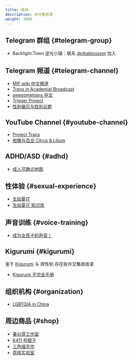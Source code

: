 ```yaml
---
title: 其他
description: 未分类资源
weight: 1000
---
```


## Telegram 群组 {#telegram-group}

- Backlight.Town 逆光小镇：联系 [@rikablossom](https://t.me/rikablossom) 加入

## Telegram 频道 {#telegram-channel}

- [MtF.wiki 中文頻道](https://t.me/s/MtFwiki)
- [Trans in Academia! Broadcast](https://t.me/s/transacademia)
- [awesometrans 中文](https://t.me/s/awesometrans_zh)
- [Trigger Project](https://t.me/s/RichardAndLotus)
- [性别偏见与性别议题](https://t.me/s/daily_feminist)

## YouTube Channel {#youtube-channel}

- [Project Trans](https://youtube.com/@project-trans)
- [柑橘与百合 Citrus & Lilium](https://youtube.com/@citrusandlilium)

## ADHD/ASD {#adhd}

- [成人可确诊地图](https://qingshanasd.cn/medical-map/)

## 性体验 {#sexual-experience}

- [生如夏花](https://bbs.viva-la-vita.org)
- [生如夏花·知识库](https://wiki.viva-la-vita.org)

## 声音训练 {#voice-training}

- [成为女孩子的声音！](https://vocal.mtf.wiki/)

## Kigurumi {#kigurumi}

鉴于 [Kigurumi](https://ja.wikipedia.org/wiki/美少女着ぐるみ) 与 跨性别 存在些许交集故收录

- [Kigurumi 不完全手册](https://github.com/u-u-z/kigurumi)

## 组织机构 {#organization}

- [LGBTQIA in China](https://github.com/LGBT-CN/LGBTQIA-In-China)

## 周边商品 {#shop}

- [春の芽工作室](https://shop176105244.taobao.com)
- [K411 号橙子](https://shop215942740.taobao.com)
- [三色喵手作](https://shop593269869.taobao.com)
- [荔枝实验室](https://litchilab.taobao.com)
